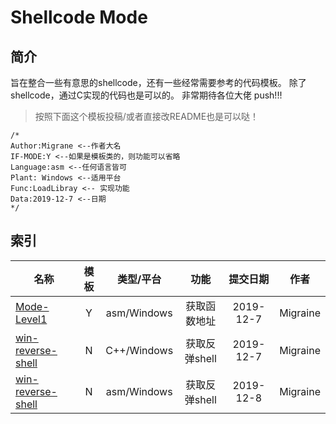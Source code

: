 # Shellcode Mode

## 简介
旨在整合一些有意思的shellcode，还有一些经常需要参考的代码模板。 
除了shellcode，通过C实现的代码也是可以的。 
非常期待各位大佬 push!!!

>按照下面这个模板投稿/或者直接改README也是可以哒！

```
/*
Author:Migrane <--作者大名
IF-MODE:Y <--如果是模板类的，则功能可以省略
Language:asm <--任何语言皆可
Plant: Windows <--适用平台
Func:LoadLibray <-- 实现功能
Data:2019-12-7 <--日期
*/
```

## 索引

| 名称  |模板| 类型/平台  | 功能 |  提交日期 |作者|
|------|:--:|:-----:|:-----:|:-----:|:------:|
|[Mode-Level1](https://github.com/migraine-sudo/Shellcode-Mode/blob/master/Mode-level1.asm)|Y|asm/Windows|获取函数地址|2019-12-7|Migraine|
|[win-reverse-shell](https://github.com/migraine-sudo/Shellcode-Mode/blob/master/win-reverse-shell.cpp)|N|C++/Windows|获取反弹shell|2019-12-7|Migraine|
|[win-reverse-shell](https://github.com/migraine-sudo/Shellcode-Mode/blob/master/win-reverse-shell.asm)|N|asm/Windows|获取反弹shell|2019-12-8|Migraine|



